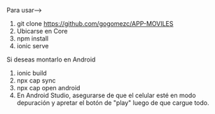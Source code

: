 Para usar-->
1. git clone https://github.com/gogomezc/APP-MOVILES
2. Ubicarse en Core
3. npm install
4. ionic serve

Si deseas montarlo en Android

1. ionic build
2. npx cap sync
3. npx cap open android
4. En Android Studio, asegurarse de que el celular esté en modo depuración y apretar el botón de "play" luego de que cargue todo.
